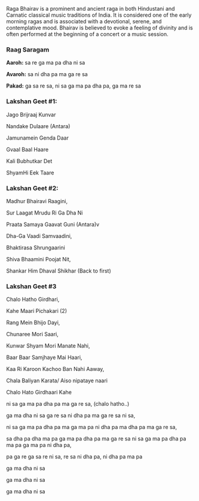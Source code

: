 
Raga Bhairav is a prominent and ancient raga in both Hindustani and Carnatic classical music traditions of India. It is considered one of the early morning ragas and is associated with a devotional, serene, and contemplative mood. Bhairav is believed to evoke a feeling of divinity and is often performed at the beginning of a concert or a music session.

### Raag Saragam
**Aaroh:**
sa re ga ma pa dha ni sa

**Avaroh:**
sa ni dha pa ma ga re sa

**Pakad:**
ga sa re sa, ni sa ga ma pa dha pa, ga ma re sa


### Lakshan Geet #1:
Jago Brijraaj Kunvar

Nandake Dulaare (Antara)

Jamunamein Genda Daar

Gvaal Baal Haare

Kali Bubhutkar Det

ShyamHi Eek Taare


### Lakshan Geet #2:
Madhur Bhairavi Raagini,

Sur Laagat Mrudu Ri Ga Dha Ni

Praata Samaya Gaavat Guni (Antara)v

Dha-Ga Vaadi Samvaadini,

Bhaktirasa Shrungaarini

Shiva Bhaamini Poojat Nit,

Shankar Him Dhaval Shikhar (Back to first)

### Lakshan Geet #3
Chalo Hatho Girdhari,

Kahe Maari Pichakari (2)

Rang Mein Bhijo Dayi,

Chunaree Mori Saari,

Kunwar Shyam Mori Manate Nahi,

Baar Baar Samjhaye Mai Haari,

Kaa Ri Karoon Kachoo Ban Nahi Aaway,

Chala Baliyan Karata/ Aiso nipataye naari

Chalo Hato Girdhaari Kahe


ni sa ga ma pa dha pa ma ga re sa, (chalo hatho..)

ga ma dha ni sa ga re sa ni dha pa ma ga re sa ni sa,

ni sa ga ma pa dha pa ma ga ma pa ni dha pa ma dha pa ma ga re sa,

sa dha pa dha ma pa ga ma pa dha pa ma ga re sa ni sa ga ma pa dha pa ma pa ga ma pa ni dha pa,

pa ga re ga sa re ni sa, re sa ni dha pa, ni dha pa ma pa

ga ma dha ni sa

ga ma dha ni sa

ga ma dha ni sa